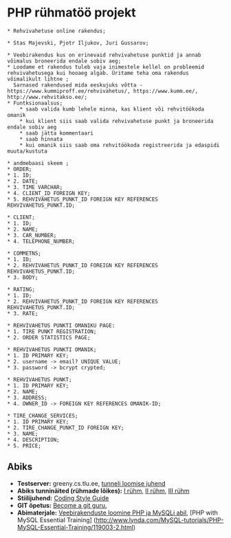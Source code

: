 ﻿# PHP rühmatöö projekt





    * Rehvivahetuse online rakendus;
    
    * Stas Majevski, Pjotr Iljukov, Juri Gussarov;
	
    * Veebirakendus kus on erinevaid rehvivahetuse punktid ja annab võimalus broneerida endale sobiv aeg;
    * Loodame et rakendus tuleb vaja inimestele kellel on probleemid rehvivahetusega kui hooaeg algab. Üritame teha oma rakendus võimalikult lihtne ;
	  Sarnased rakendused mida eeskujuks võtta - https://www.kummiproff.ee/rehvivahetus/, https://www.kumm.ee/, http://www.rehvitakso.ee/;
    * Funtksionaalsus;
        * saab valida kumb lehele minna, kas klient või rehvitöökoda omanik
        * kui klient siis saab valida rehvivahetuse punkt ja broneerida endale sobiv aeg
		* saab jätta kommentaari 
		* saab hinnata
        * kui omanik siis saab oma rehvitöökoda registreerida ja edaspidi  muuta/kustuta
		
    * andmebaasi skeem ;
	* ORDER;
    * 1. ID;
	* 2. DATE;
	* 3. TIME VARCHAR;
	* 4. CLIENT_ID FOREIGN KEY;
	* 5. REHVIVAHETUS_PUNKT_ID FOREIGN KEY REFERENCES REHVIVAHETUS_PUNKT.ID;

	* CLIENT;
	* 1. ID;
	* 2. NAME;
	* 3. CAR_NUMBER;
	* 4. TELEPHONE_NUMBER;

	* COMMETNS;
	* 1. ID;
	* 2. REHVIVAHETUS_PUNKT_ID FOREIGN KEY REFERENCES REHVIVAHETUS_PUNKT.ID;
	* 3. BODY;

	* RATING;
	* 1. ID;
	* 2. REHVIVAHETUS_PUNKT_ID FOREIGN KEY REFERENCES REHVIVAHETUS_PUNKT.ID;
	* 3. RATE;

	* REHVIVAHETUS PUNKTI OMANIKU PAGE:
	* 1. TIRE PUNKT REGISTRATION;
	* 2. ORDER STATISTICS PAGE;

	* REHVIVAHETUS PUNKTI OMANIK;
	* 1. ID PRIMARY KEY;
	* 2. username -> email? UNIQUE VALUE;
	* 3. password -> bcrypt crypted;

	* REHVIVAHETUS PUNKT;
	* 1. ID PRIMARY KEY;
	* 2. NAME;
	* 3. ADDRESS;
	* 4. OWNER_ID -> FOREIGN KEY REFERENCES OMANIK-ID;

	* TIRE_CHANGE_SERVICES;
	* 1. ID PRIMARY KEY;
	* 2. TIRE_CHANGE_PUNKT_ID FOREIGN KEY;
	* 3. NAME;
	* 4. DESCRIPTION;
	* 5. PRICE;




## Abiks
* **Testserver:** greeny.cs.tlu.ee, [tunneli loomise juhend](http://minitorn.tlu.ee/~jaagup/kool/java/kursused/09/veebipr/naited/greenytunnel/greenytunnel.pdf)
* **Abiks tunninäited (rühmade lõikes):** [I rühm](https://github.com/veebiprogrammeerimine-2016s?utf8=%E2%9C%93&query=-I-ruhm), [II rühm](https://github.com/veebiprogrammeerimine-2016s?utf8=%E2%9C%93&query=-II-ruhm), [III rühm](https://github.com/veebiprogrammeerimine-2016s?utf8=%E2%9C%93&query=-III-ruhm)
* **Stiilijuhend:** [Coding Style Guide](http://www.php-fig.org/psr/psr-2/)
* **GIT õpetus:** [Become a git guru.](https://www.atlassian.com/git/tutorials/)
* **Abimaterjale:** [Veebirakenduste loomine PHP ja MySQLi abil](http://minitorn.tlu.ee/~jaagup/kool/java/loeng/veebipr/veebipr1.pdf), [PHP with MySQL Essential Training] (http://www.lynda.com/MySQL-tutorials/PHP-MySQL-Essential-Training/119003-2.html)
